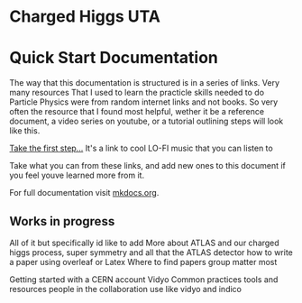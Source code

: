 # Charged Higgs UTA 
# Quick Start Documentation


The way that this documentation is structured is in a series of links.
Very many resources That I used to learn the practicle skills needed to do Particle Physics 
were from random internet links and not books. So very often the resource that I found most helpful, wether it be
a reference document, a video series on youtube, or a tutorial outlining steps will look like this. 

[Take the first step...](https://www.youtube.com/watch?v=2atQnvunGCo)
It's a link to cool LO-FI music that you can listen to

Take what you can from these links, and add new ones to this document if you feel youve learned more from it.

For full documentation visit [mkdocs.org](https://www.mkdocs.org).

## Works in progress
All of it but specifically id like to add
More about ATLAS and our
charged higgs process, super symmetry and all that
the ATLAS detector
 how to write a paper using overleaf or Latex
 Where to find papers
group matter most

Getting started with a CERN account
Vidyo
Common practices tools and resources people in the collaboration use
like vidyo and indico


